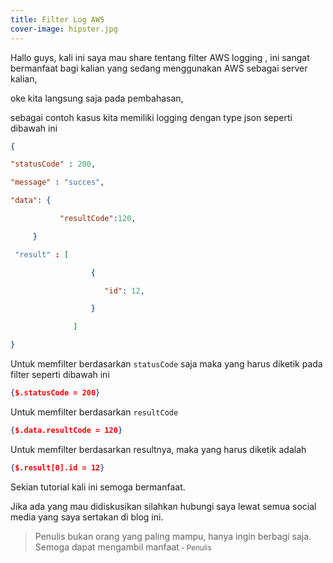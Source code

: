 ```yaml
---
title: Filter Log AWS
cover-image: hipster.jpg
---
```


Hallo guys, kali ini saya mau share tentang filter AWS logging , ini sangat bermanfaat bagi kalian yang sedang menggunakan AWS sebagai server kalian,
<!--more-->   
oke kita langsung saja pada pembahasan,


sebagai contoh kasus kita memiliki logging dengan type json seperti dibawah ini

```json
{

"statusCode" : 200,

"message" : "succes",

"data": {

           "resultCode":120,

     }

 "result" : [

                  {

                     "id": 12,

                  }

              ]

}
```

Untuk memfilter berdasarkan `statusCode` saja maka yang harus diketik pada filter seperti dibawah ini

```json
{$.statusCode = 200}
```

Untuk memfilter berdasarkan `resultCode`

```json
{$.data.resultCode = 120}
```

Untuk memfilter berdasarkan resultnya, maka yang harus diketik adalah

```json
{$.result[0].id = 12}
```

Sekian tutorial kali ini semoga bermanfaat.

Jika ada yang mau didiskusikan silahkan hubungi saya lewat semua social media yang saya sertakan di blog ini.

>Penulis bukan orang yang paling mampu, hanya ingin berbagi saja. Semoga dapat mengambil manfaat<small> - Penulis</small>